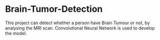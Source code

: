 # Brain-Tumor-Detection
This project can detect whether a person have Brain Tumour or not, by analysing the MRI scan. Convolutional Neural Network is used to develop the model.
